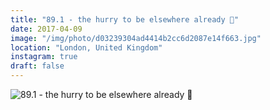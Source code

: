 ```yaml
---
title: "89.1 - the hurry to be elsewhere already 📒"
date: 2017-04-09
image: "/img/photo/d03239304ad4414b2cc6d2087e14f663.jpg"
location: "London, United Kingdom"
instagram: true
draft: false
---
```


![89.1 - the hurry to be elsewhere already 📒](/img/photo/d03239304ad4414b2cc6d2087e14f663.jpg)
